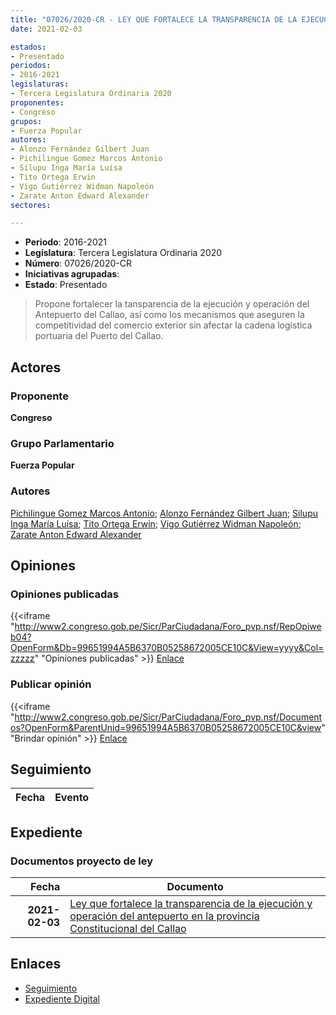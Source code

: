 ```yaml
---
title: "07026/2020-CR - LEY QUE FORTALECE LA TRANSPARENCIA DE LA EJECUCIÓN Y OPERACIÓN DEL ANTEPUERTO EN LA PROVINCIA CONSTITUCIONAL DEL CALLAO"
date: 2021-02-03

estados:
- Presentado
periodos:
- 2016-2021
legislaturas:
- Tercera Legislatura Ordinaria 2020
proponentes:
- Congreso
grupos:
- Fuerza Popular
autores:
- Alonzo Fernández Gilbert Juan
- Pichilingue Gomez Marcos Antonio
- Silupu Inga María Luisa
- Tito Ortega Erwin
- Vigo Gutiérrez Widman Napoleón
- Zarate Anton Edward Alexander
sectores:

---
```

- **Periodo**: 2016-2021
- **Legislatura**: Tercera Legislatura Ordinaria 2020
- **Número**: 07026/2020-CR
- **Iniciativas agrupadas**: 
- **Estado**: Presentado

> Propone fortalecer la tansparencia de la ejecución y operación del Antepuerto del Callao, así como los mecanismos que aseguren la competitividad del comercio exterior sin afectar la cadena logística portuaria del Puerto del Callao.


## Actores

### Proponente

**Congreso**

### Grupo Parlamentario

**Fuerza Popular**

### Autores

[Pichilingue Gomez Marcos Antonio](mailto:mailto:mpichilingue@congreso.gob.pe); [Alonzo Fernández Gilbert Juan](mailto:mailto:galonzo@congreso.gob.pe); [Silupu Inga María Luisa](mailto:mailto:msilupu@congreso.gob.pe); [Tito Ortega Erwin](mailto:mailto:etito@congreso.gob.pe); [Vigo Gutiérrez Widman Napoleón](mailto:mailto:wvigo@congreso.gob.pe); [Zarate Anton Edward Alexander](mailto:mailto:ezarate@congreso.gob.pe)

## Opiniones

### Opiniones publicadas

{{<iframe "http://www2.congreso.gob.pe/Sicr/ParCiudadana/Foro_pvp.nsf/RepOpiweb04?OpenForm&Db=99651994A5B6370B05258672005CE10C&View=yyyy&Col=zzzzz" "Opiniones publicadas" >}}
[Enlace](http://www2.congreso.gob.pe/Sicr/ParCiudadana/Foro_pvp.nsf/RepOpiweb04?OpenForm&Db=99651994A5B6370B05258672005CE10C&View=yyyy&Col=zzzzz)

### Publicar opinión

{{<iframe "http://www2.congreso.gob.pe/Sicr/ParCiudadana/Foro_pvp.nsf/Documentos?OpenForm&ParentUnid=99651994A5B6370B05258672005CE10C&view" "Brindar opinión" >}}
[Enlace](http://www2.congreso.gob.pe/Sicr/ParCiudadana/Foro_pvp.nsf/Documentos?OpenForm&ParentUnid=99651994A5B6370B05258672005CE10C&view)


## Seguimiento

| Fecha | Evento |
|------:|--------|


## Expediente

### Documentos proyecto de ley

| Fecha | Documento |
|------:|-----------|
| **2021-02-03** | [Ley que fortalece la transparencia de la ejecución y operación del antepuerto en la provincia Constitucional del Callao](https://leyes.congreso.gob.pe/Documentos/2016_2021/Proyectos_de_Ley_y_de_Resoluciones_Legislativas/PL07026-20210203.pdf) |

## Enlaces

- [Seguimiento](http://www2.congreso.gob.pe/Sicr/TraDocEstProc/CLProLey2016.nsf/f7fff46988ca05b1052578e100829cc7/c70c4e40801610cd05258672008120f8?OpenDocument)
- [Expediente Digital](http://www2.congreso.gob.pe/Sicr/TraDocEstProc/Expvirt_2011.nsf/visbusqptramdoc1621/07026?opendocument)

